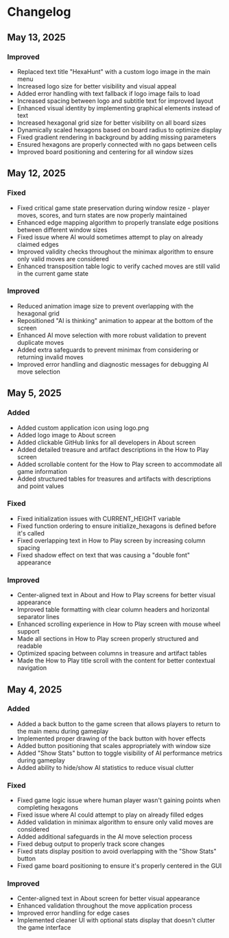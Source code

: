 # Changelog

## May 13, 2025

### Improved
- Replaced text title "HexaHunt" with a custom logo image in the main menu
- Increased logo size for better visibility and visual appeal
- Added error handling with text fallback if logo image fails to load
- Increased spacing between logo and subtitle text for improved layout
- Enhanced visual identity by implementing graphical elements instead of text
- Increased hexagonal grid size for better visibility on all board sizes
- Dynamically scaled hexagons based on board radius to optimize display
- Fixed gradient rendering in background by adding missing parameters
- Ensured hexagons are properly connected with no gaps between cells
- Improved board positioning and centering for all window sizes

## May 12, 2025

### Fixed
- Fixed critical game state preservation during window resize - player moves, scores, and turn states are now properly maintained
- Enhanced edge mapping algorithm to properly translate edge positions between different window sizes
- Fixed issue where AI would sometimes attempt to play on already claimed edges
- Improved validity checks throughout the minimax algorithm to ensure only valid moves are considered
- Enhanced transposition table logic to verify cached moves are still valid in the current game state

### Improved
- Reduced animation image size to prevent overlapping with the hexagonal grid
- Repositioned "AI is thinking" animation to appear at the bottom of the screen
- Enhanced AI move selection with more robust validation to prevent duplicate moves
- Added extra safeguards to prevent minimax from considering or returning invalid moves
- Improved error handling and diagnostic messages for debugging AI move selection

## May 5, 2025

### Added
- Added custom application icon using logo.png
- Added logo image to About screen
- Added clickable GitHub links for all developers in About screen
- Added detailed treasure and artifact descriptions in the How to Play screen
- Added scrollable content for the How to Play screen to accommodate all game information
- Added structured tables for treasures and artifacts with descriptions and point values

### Fixed
- Fixed initialization issues with CURRENT_HEIGHT variable
- Fixed function ordering to ensure initialize_hexagons is defined before it's called
- Fixed overlapping text in How to Play screen by increasing column spacing
- Fixed shadow effect on text that was causing a "double font" appearance

### Improved
- Center-aligned text in About and How to Play screens for better visual appearance
- Improved table formatting with clear column headers and horizontal separator lines
- Enhanced scrolling experience in How to Play screen with mouse wheel support
- Made all sections in How to Play screen properly structured and readable
- Optimized spacing between columns in treasure and artifact tables
- Made the How to Play title scroll with the content for better contextual navigation

## May 4, 2025

### Added
- Added a back button to the game screen that allows players to return to the main menu during gameplay
- Implemented proper drawing of the back button with hover effects
- Added button positioning that scales appropriately with window size
- Added "Show Stats" button to toggle visibility of AI performance metrics during gameplay
- Added ability to hide/show AI statistics to reduce visual clutter

### Fixed
- Fixed game logic issue where human player wasn't gaining points when completing hexagons
- Fixed issue where AI could attempt to play on already filled edges
- Added validation in minimax algorithm to ensure only valid moves are considered
- Added additional safeguards in the AI move selection process
- Fixed debug output to properly track score changes
- Fixed stats display position to avoid overlapping with the "Show Stats" button
- Fixed game board positioning to ensure it's properly centered in the GUI

### Improved
- Center-aligned text in About screen for better visual appearance
- Enhanced validation throughout the move application process
- Improved error handling for edge cases
- Implemented cleaner UI with optional stats display that doesn't clutter the game interface